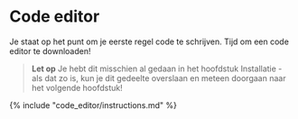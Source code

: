 # Code editor

Je staat op het punt om je eerste regel code te schrijven. Tijd om een code editor te downloaden!

> **Let op** Je hebt dit misschien al gedaan in het hoofdstuk Installatie - als dat zo is, kun je dit gedeelte overslaan en meteen doorgaan naar het volgende hoofdstuk!

{% include "code_editor/instructions.md" %}